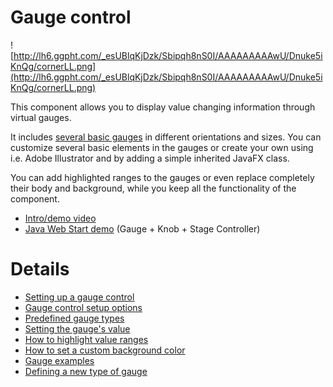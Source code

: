 # Gauge control #

![http://lh6.ggpht.com/_esUBlqKjDzk/Sbipqh8nS0I/AAAAAAAAAwU/Dnuke5iKnQg/cornerLL.png](http://lh6.ggpht.com/_esUBlqKjDzk/Sbipqh8nS0I/AAAAAAAAAwU/Dnuke5iKnQg/cornerLL.png)

This component allows you to display value changing information through virtual gauges.

It includes [several basic gauges](gaugeGtypes.md) in different orientations and sizes. You can customize several basic elements in the gauges or create your own using i.e. Adobe Illustrator and by adding a simple inherited JavaFX class.

You can add highlighted ranges to the gauges or even replace completely their body and background, while you keep all the functionality of the component.

  * [Intro/demo video](http://www.youtube.com/watch?v=OlTELQ1axi4)
  * [Java Web Start demo](http://javafxdemo.appspot.com/jfx/democombo.jnlp) (Gauge + Knob + Stage Controller)

# Details #

  * [Setting up a gauge control](gaugeSetup.md)
  * [Gauge control setup options](gaugeOptions.md)
  * [Predefined gauge types](gaugeGtypes.md)
  * [Setting the gauge's value](gaugeValue.md)
  * [How to highlight value ranges](gaugeRanges.md)
  * [How to set a custom background color](gaugeCustomColor.md)
  * [Gauge examples](gaugeExamples.md)
  * [Defining a new type of gauge](gaugeDefine.md)
